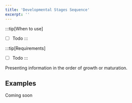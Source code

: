 ```yaml
---
title: 'Developmental Stages Sequence'
excerpt: ''
---
```



:::tip[When to use]

- [ ] Todo
:::

:::tip[Requirements]

- [ ] Todo
:::

Presenting information in the order of growth or maturation.

## Examples
Coming soon